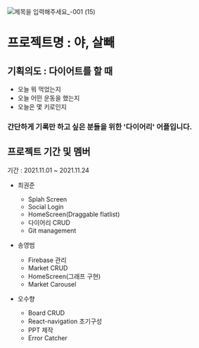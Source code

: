 ![제목을 입력해주세요_-001 (15)](https://user-images.githubusercontent.com/89247938/143434773-85276400-3771-4e4f-ba15-8e22a4ed678c.png)

# 프로젝트명 : 야, 살빼

## 기획의도 : 다이어트를 할 때

- 오늘 뭐 먹었는지
- 오늘 어떤 운동을 했는지
- 오늘은 몇 키로인지
### 간단하게 기록만 하고 싶은 분들을 위한 '다이어리' 어플입니다.

## 프로젝트 기간 및 멤버

기간 : 2021.11.01 ~ 2021.11.24

- 최권준
  - Splah Screen
  - Social Login
  - HomeScreen(Draggable flatlist)
  - 다이어리 CRUD
  - Git management
  
- 송영범
  - Firebase 관리
  - Market CRUD
  - HomeScreen(그래프 구현)
  - Market Carousel

- 오수향
  - Board CRUD
  - React-navigation 초기구성
  - PPT 제작
  - Error Catcher
